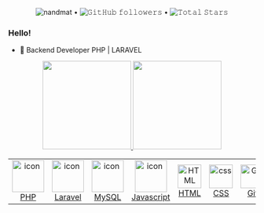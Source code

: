 <p align="center">
  <img src="https://komarev.com/ghpvc/?username=nandmat&color=blue" alt="nandmat"> •  
  <img alt="𝙶𝚒𝚝𝙷𝚞𝚋 𝚏𝚘𝚕𝚕𝚘𝚠𝚎𝚛𝚜" src="https://img.shields.io/github/followers/nandmat?label=Followers&style=social"> •   
  <img src="https://img.shields.io/github/stars/nandmat?label=Stars" alt="𝚃𝚘𝚝𝚊𝚕 𝚂𝚝𝚊𝚛𝚜">
</p>

### Hello! 

- 📖 Backend Developer PHP | LARAVEL

<div align="center">
  <a href="https://github.com/nandmat">
  <img height="180em" src="https://github-readme-stats.vercel.app/api?username=nandmat&show_icons=true&theme=dracula&include_all_commits=true&count_private=true"/>
  <img height="180em" src="https://github-readme-stats.vercel.app/api/top-langs/?username=nandmat&layout=compact&langs_count=7&theme=dracula"/>
</div>


<table align="center">

  <tr>
    <td align="center" width="96">
      <a href="#macropower-tech">
        <img src="https://www.vectorlogo.zone/logos/php/php-ar21.svg" alt="icon" width="65" height="65" />
      </a>
      <br>PHP
    </td>
    <td align="center" width="96">
      <a href="#macropower-tech">
        <img src="https://laravel.com/img/logomark.min.svg" alt="icon" width="65" height="65" />
      </a>
      <br>Laravel
    <td align="center" width="96">
        <img src="https://www.vectorlogo.zone/logos/mysql/mysql-official.svg" alt="icon" width="65" height="65" />
      <br>MySQL
    </td>
     <td align="center" width="96">
        <img src="https://img1.gratispng.com/20180629/jtk/kisspng-javascript-programmer-programming-language-compute-node-js-5b35fcbc7084c2.4877644915302647644609.jpg" alt="icon" width="65" height="65"/>
      <br>Javascript
    </td>
     <td align="center"  width="96">
        <img src="https://skillicons.dev/icons?i=html" width="48" height="48" alt="HTML" />
      <br>HTML
    </td>
    <td align="center" width="96">
        <img src="https://skillicons.dev/icons?i=css" width="48" height="48" alt="css" />
      <br>CSS
    </td>
    <td align="center" width="96">
      <a href="#git" >
        <img src="https://upload.wikimedia.org/wikipedia/commons/thumb/3/3f/Git_icon.svg/1200px-Git_icon.svg.png" width="48" height="48" alt="Git" />
      </a>
      <br>Git
    </td>
    
</tr>

</table>
  
